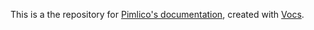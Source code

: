 This is a the repository for [Pimlico's documentation](https://docs.pimlico.io), created with [Vocs](https://vocs.dev).
